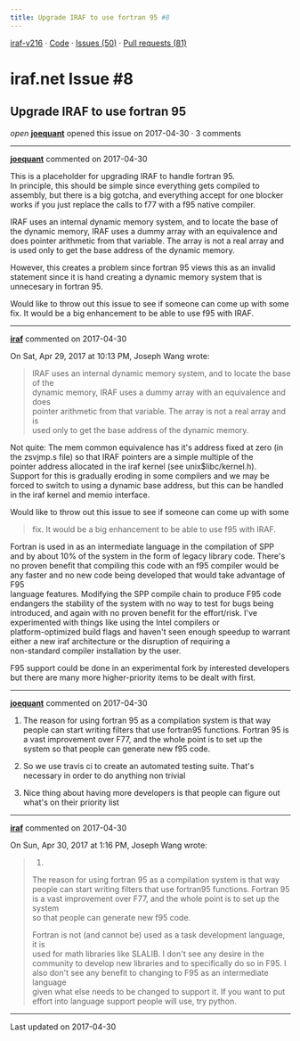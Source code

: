 ```yaml
---
title: Upgrade IRAF to use fortran 95 #8
---
```


[iraf-v216](/iraf-v216) · [Code](https://github.com/iraf-community/iraf/tree/iraf-v216) · [Issues (50)](/iraf-v216/issues) · [Pull requests (81)](/iraf-v216/issues/pulls)

# iraf.net Issue #8
## Upgrade IRAF to use fortran 95
*open* **[joequant](https://github.com/joequant)** opened this issue on 2017-04-30 · 3 comments

- - - -

**[joequant](https://github.com/joequant)** commented on 2017-04-30

This is a placeholder for upgrading IRAF to handle fortran 95.  
In principle, this should be simple since everything gets compiled to assembly, but there is a big gotcha, and everything accept for one blocker works if you just replace the calls to f77 with a f95 native compiler.  
  
IRAF uses an internal dynamic memory system, and to locate the base of the dynamic memory, IRAF uses a dummy array with an equivalence and does pointer arithmetic from that variable.  The array is not a real array and is used only to get the base address of the dynamic memory.  
  
However, this creates a problem since fortran 95 views this as an invalid statement since it is hand creating a dynamic memory system that is unnecesary in fortran 95.  
  
Would like to throw out this issue to see if someone can come up with some fix.  It would be a big enhancement to be able to use f95 with IRAF.
- - - -

**[iraf](https://github.com/iraf)** commented on 2017-04-30

On Sat, Apr 29, 2017 at 10:13 PM, Joseph Wang wrote:  
  
> IRAF uses an internal dynamic memory system, and to locate the base of the  
> dynamic memory, IRAF uses a dummy array with an equivalence and does  
> pointer arithmetic from that variable. The array is not a real array and is  
> used only to get the base address of the dynamic memory.  
>  
  
Not quite:  The mem common equivalence has it's address fixed at zero (in  
the zsvjmp.s file) so that IRAF pointers are a simple multiple of the  
pointer address allocated in the iraf kernel (see unix$libc/kernel.h).  
Support for this is gradually eroding in some compilers and we may be  
forced to switch to using a dynamic base address, but this can be handled  
in the iraf kernel and memio interface.  
  
Would like to throw out this issue to see if someone can come up with some  
> fix. It would be a big enhancement to be able to use f95 with IRAF.  
>  
  
Fortran is used in as an intermediate language in the compilation of SPP  
and by about 10% of the system in the form of legacy library code.  There's  
no proven benefit that compiling this code with an f95 compiler would be  
any faster and no new code being developed that would take advantage of F95  
language features.  Modifying the SPP compile chain to produce F95 code  
endangers the stability of the system with no way to test for bugs being  
introduced, and again with no proven benefit for the effort/risk.  I've  
experimented with things like using the Intel compilers or  
platform-optimized build flags and haven't seen enough speedup to warrant  
either a new iraf architecture or the disruption of requiring a  
non-standard compiler installation by the user.  
  
F95 support could be done in an experimental fork by interested developers  
but there are many more higher-priority items to be dealt with first.
- - - -

**[joequant](https://github.com/joequant)** commented on 2017-04-30

1) The reason for using fortran 95 as a compilation system is that way people can start writing filters that use fortran95 functions.  Fortran 95 is a vast improvement over F77, and the whole point is to set up the system so that people can generate new f95 code.  
  
2) So we use travis ci to create an automated testing suite.  That's necessary in order to do anything non trivial  
  
3) Nice thing about having more developers is that people can figure out what's on their priority list
- - - -

**[iraf](https://github.com/iraf)** commented on 2017-04-30

On Sun, Apr 30, 2017 at 1:16 PM, Joseph Wang wrote:  
  
>  
>    1.  
>  
>    The reason for using fortran 95 as a compilation system is that way  
>    people can start writing filters that use fortran95 functions. Fortran 95  
>    is a vast improvement over F77, and the whole point is to set up the system  
>    so that people can generate new f95 code.  
>  
> Fortran is not (and cannot be) used as a task development language, it is  
used for math libraries like SLALIB.  I don't see any desire in the  
community to develop new libraries and to specifically do so in F95.  I  
also don't see any benefit to changing to F95 as an intermediate language  
given what else needs to be changed to support it.  If you want to put  
effort into language support people will use, try python.

- - - -

Last updated on 2017-04-30
